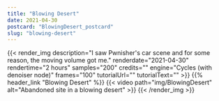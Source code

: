 ```yaml
---
title: "Blowing Desert"
date: 2021-04-30
postcard: "BlowingDesert_postcard"
slug: "blowing-desert"
---
```


{{< render_img
  description="I saw Pwnisher's car scene and for some reason, the moving volume got me."
  renderdate="2021-04-30"
  rendertime="2 hours"
  samples="200"
  credits=""
  engine="Cycles (with denoiser node)"
  frames="100"
  tutorialUrl=""
  tutorialText="" >}}
{{% header_link "Blowing Desert" %}}
{{< video path="img/BlowingDesert" alt="Abandoned site in a blowing desert" >}}
{{< /render_img >}}

